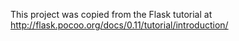 This project was copied from the Flask tutorial at http://flask.pocoo.org/docs/0.11/tutorial/introduction/

